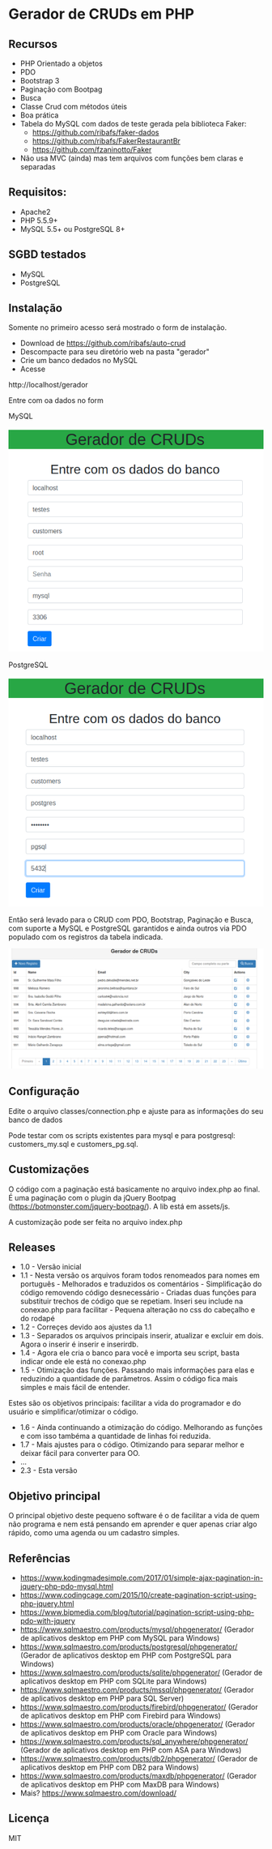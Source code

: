 # Gerador de CRUDs em PHP

## Recursos

- PHP Orientado a objetos
- PDO
- Bootstrap 3
- Paginação com Bootpag
- Busca
- Classe Crud com métodos úteis
- Boa prática
- Tabela do MySQL com dados de teste gerada pela biblioteca Faker:
    - https://github.com/ribafs/faker-dados
    - https://github.com/ribafs/FakerRestaurantBr
    - https://github.com/fzaninotto/Faker
- Não usa MVC (ainda) mas tem arquivos com funções bem claras e separadas

## Requisitos:
- Apache2
- PHP 5.5.9+
- MySQL 5.5+ ou PostgreSQL 8+

## SGBD testados

- MySQL
- PostgreSQL

## Instalação

Somente no primeiro acesso será mostrado o form de instalação.

- Download de https://github.com/ribafs/auto-crud
- Descompacte para seu diretório web na pasta "gerador"
- Crie um banco dedados no MySQL
- Acesse

http://localhost/gerador

Entre com oa dados no form

MySQL

![](assets/images/form_my.png)

PostgreSQL

![](assets/images/form_pg.png)

Então será levado para o CRUD com PDO, Bootstrap, Paginação e Busca, com suporte a MySQL e PostgreSQL garantidos e ainda outros via PDO populado com os registros da tabela indicada.

![](assets/images/crud.png)

## Configuração

Edite o arquivo classes/connection.php e ajuste para as informações do seu banco de dados

Pode testar com os scripts existentes para mysql e para postgresql: customers_my.sql e customers_pg.sql.

## Customizações

O código com a paginação está basicamente no arquivo index.php ao final. É uma paginação com o plugin da jQuery Bootpag (https://botmonster.com/jquery-bootpag/). A lib está em assets/js.

A customização pode ser feita no arquivo index.php

## Releases

- 1.0 - Versão inicial
- 1.1 - Nesta versão os arquivos foram todos renomeados para nomes em português
      - Melhorados e traduzidos os comentários 
      - Simplificação do código removendo código desnecessário 
      - Criadas duas funções para substituir trechos de código que se repetiam. Inseri seu include na conexao.php para facilitar 
      - Pequena alteração no css do cabeçalho e do rodapé
- 1.2 - Correçes devido aos ajustes da 1.1
- 1.3 - Separados os arquivos principais inserir, atualizar e excluir em dois. Agora o inserir é inserir e inserirdb.
- 1.4 - Agora ele cria o banco para você e importa seu script, basta indicar onde ele está no conexao.php
- 1.5 - Otimização das funções. Passando mais informações para elas e reduzindo a quantidade de parâmetros. Assim o código fica mais simples e mais fácil de entender. 

Estes são os objetivos principais: facilitar a vida do programador e do usuário e simplificar/otimizar o código.

- 1.6 - Ainda continuando a otimização do código. Melhorando as funções e com isso tambéma a quantidade de linhas foi reduzida.
- 1.7 - Mais ajustes para o código. Otimizando para separar melhor e deixar fácil para converter para OO.
- ...
- 2.3 - Esta versão

## Objetivo principal
O principal objetivo deste pequeno software é o de facilitar a vida de quem não programa e nem está pensando em aprender e quer apenas criar algo rápido, como uma agenda ou um cadastro simples.

## Referências

- https://www.kodingmadesimple.com/2017/01/simple-ajax-pagination-in-jquery-php-pdo-mysql.html
- https://www.codingcage.com/2015/10/create-pagination-script-using-php-jquery.html
- https://www.bipmedia.com/blog/tutorial/pagination-script-using-php-pdo-with-jquery
- https://www.sqlmaestro.com/products/mysql/phpgenerator/ (Gerador de aplicativos desktop em PHP com MySQL para Windows)
- https://www.sqlmaestro.com/products/postgresql/phpgenerator/ (Gerador de aplicativos desktop em PHP com PostgreSQL para Windows)
- https://www.sqlmaestro.com/products/sqlite/phpgenerator/ (Gerador de aplicativos desktop em PHP com SQLite para Windows)
- https://www.sqlmaestro.com/products/mssql/phpgenerator/ (Gerador de aplicativos desktop em PHP para SQL Server)
- https://www.sqlmaestro.com/products/firebird/phpgenerator/ (Gerador de aplicativos desktop em PHP com Firebird para Windows)
- https://www.sqlmaestro.com/products/oracle/phpgenerator/ (Gerador de aplicativos desktop em PHP com Oracle para Windows)
- https://www.sqlmaestro.com/products/sql_anywhere/phpgenerator/  (Gerador de aplicativos desktop em PHP com ASA para Windows)
- https://www.sqlmaestro.com/products/db2/phpgenerator/ (Gerador de aplicativos desktop em PHP com DB2 para Windows)
- https://www.sqlmaestro.com/products/maxdb/phpgenerator/ (Gerador de aplicativos desktop em PHP com MaxDB para Windows)
- Mais? https://www.sqlmaestro.com/download/

## Licença

MIT


